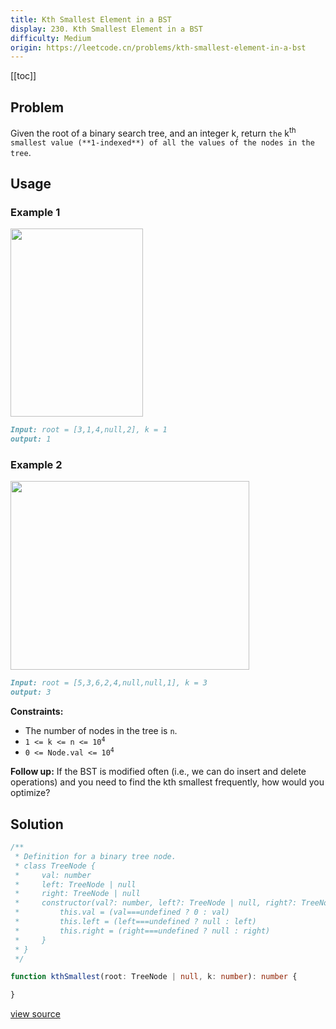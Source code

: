 ```yaml
---
title: Kth Smallest Element in a BST
display: 230. Kth Smallest Element in a BST
difficulty: Medium
origin: https://leetcode.cn/problems/kth-smallest-element-in-a-bst
---
```


[[toc]]

## Problem

Given the root of a binary search tree, and an integer k, return `the` k<sup>th</sup> `smallest value (**1-indexed**) of all the values of the nodes in the tree`.

## Usage

### Example 1

<img alt="" src="https://assets.leetcode.com/uploads/2021/01/28/kthtree1.jpg" style="width: 212px; height: 301px;" />

```md
Input: root = [3,1,4,null,2], k = 1
output: 1
```

### Example 2

<img alt="" src="https://assets.leetcode.com/uploads/2021/01/28/kthtree2.jpg" style="width: 382px; height: 302px;" />

```md
Input: root = [5,3,6,2,4,null,null,1], k = 3
output: 3
```

**Constraints:**

- The number of nodes in the tree is <code>n</code>.
- <code>1 &lt;= k &lt;= n &lt;= 10<sup>4</sup></code>
- <code>0 &lt;= Node.val &lt;= 10<sup>4</sup></code>

**Follow up:** If the BST is modified often (i.e., we can do insert and delete operations) and you need to find the kth smallest frequently, how would you optimize?

## Solution

```ts
/**
 * Definition for a binary tree node.
 * class TreeNode {
 *     val: number
 *     left: TreeNode | null
 *     right: TreeNode | null
 *     constructor(val?: number, left?: TreeNode | null, right?: TreeNode | null) {
 *         this.val = (val===undefined ? 0 : val)
 *         this.left = (left===undefined ? null : left)
 *         this.right = (right===undefined ? null : right)
 *     }
 * }
 */

function kthSmallest(root: TreeNode | null, k: number): number {

}
```

[view source](https://leetcode.cn/problems/kth-smallest-element-in-a-bst)

